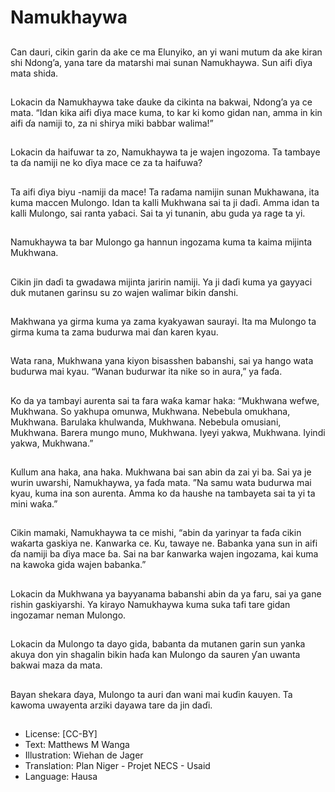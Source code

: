 # Namukhaywa

##
Can dauri, cikin garin da ake ce
ma Elunyiko, an yi wani mutum
da ake kiran shi Ndong’a, yana
tare da matarshi mai sunan
Namukhaywa. Sun aifi ɗiya
mata shida.


##
Lokacin da Namukhaywa take
ɗauke da cikinta na bakwai,
Ndong’a ya ce mata. “Idan kika
aifi ɗiya mace kuma, to kar ki
komo gidan nan, amma in kin
aifi ɗa namiji to, za ni shirya
miki babbar walima!”


##
Lokacin da haifuwar ta zo,
Namukhaywa ta je wajen
ingozoma. Ta tambaye ta ɗa
namiji ne ko ɗiya mace ce za ta
haifuwa?


##
Ta aifi ɗiya biyu -namiji da
mace! Ta raɗama namijin sunan
Mukhawana, ita kuma maccen
Mulongo. Idan ta kalli
Mukhwana sai ta ji daɗi. Amma
idan ta kalli Mulongo, sai ranta
yaɓaci. Sai ta yi tunanin, abu
guda ya rage ta yi.


##
Namukhaywa ta bar Mulongo
ga hannun ingozama kuma ta
kaima mijinta Mukhwana.


##
Cikin jin daɗi ta gwadawa
mijinta jaririn namiji. Ya ji daɗi
kuma ya gayyaci duk mutanen
garinsu su zo wajen walimar
bikin ɗanshi.


##
Makhwana ya girma kuma ya
zama kyakyawan saurayi. Ita
ma Mulongo ta girma kuma ta
zama budurwa mai ɗan karen
kyau.


##
Wata rana, Mukhwana yana
kiyon bisasshen babanshi, sai
ya hango wata budurwa mai
kyau.
“Wanan budurwar ita nike so in
aura,” ya faɗa.


##
Ko da ya tambayi aurenta sai ta
fara waƙa kamar haka:
“Mukhwana wefwe, Mukhwana.
So yakhupa omunwa,
Mukhwana. Nebebula
omukhana, Mukhwana.
Barulaka khulwanda,
Mukhwana. Nebebula omusiani,
Mukhwana. Barera mungo
muno, Mukhwana. Iyeyi yakwa,
Mukhwana. Iyindi yakwa,
Mukhwana.”


##
Kullum ana haka, ana haka.
Mukhwana bai san abin da zai
yi ba. Sai ya je wurin uwarshi,
Namukhaywa, ya faɗa mata.
”Na samu wata budurwa mai
kyau, kuma ina son aurenta.
Amma ko da haushe na
tambayeta sai ta yi ta mini
waƙa.”


##
Cikin mamaki, Namukhaywa ta
ce mishi, “abin da yarinyar ta
faɗa cikin waƙarta gaskiya ne.
Ƙanwarka ce. Ku, tawaye ne.
Babanka yana sun in aifi ɗa
namiji ba ɗiya mace ɓa. Sai na
bar ƙanwarka wajen ingozama,
kai kuma na kawoka gida wajen
babanka.”


##
Lokacin da Mukhwana ya
bayyanama babanshi abin da
ya faru, sai ya gane rishin
gaskiyarshi. Ya kirayo
Namukhaywa kuma suka tafi
tare gidan ingozamar neman
Mulongo.


##
Lokacin da Mulongo ta dayo
gida, babanta da mutanen garin
sun yanka akuya don yin
shagalin bikin haɗa kan
Mulongo da sauren ƴan uwanta
bakwai maza da mata.


##
Bayan shekara ɗaya, Mulongo
ta auri ɗan wani mai kuɗin
ƙauyen. Ta kawoma uwayenta
arziki dayawa tare da jin daɗi.


##
* License: [CC-BY]
* Text: Matthews M Wanga
* Illustration: Wiehan de Jager
* Translation: Plan Niger - Projet NECS - Usaid
* Language: Hausa
